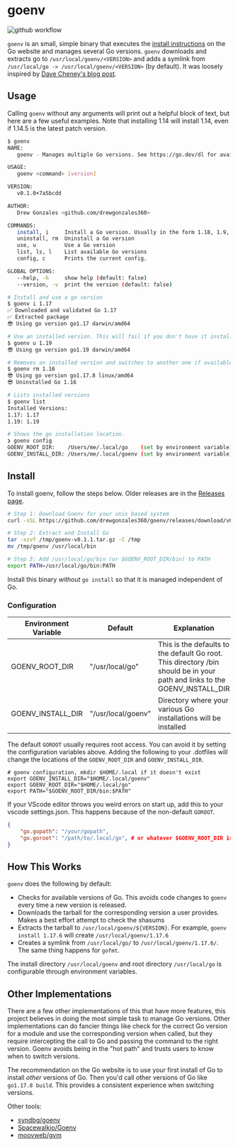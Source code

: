 # goenv

![github workflow](https://github.com/drewgonzales360/goenv/actions/workflows/github-actions.yml/badge.svg)

`goenv` is an small, simple binary that executes the [install instructions](https://go.dev/doc/install) on the Go website and manages several Go versions. `goenv` downloads and extracts go to `/usr/local/goenv/<VERSION>` and adds a symlink from `/usr/local/go -> /usr/local/goenv/<VERSION>` (by default). It was loosely inspired by [Dave Cheney's blog post](https://dave.cheney.net/2014/04/20/how-to-install-multiple-versions-of-go).

## Usage

Calling `goenv` without any arguments will print out a helpful block of text, but here are a few useful examples. Note that installing 1.14 will install 1.14, even if 1.14.5 is the latest patch version.

```bash
$ goenv
NAME:
   goenv - Manages multiple Go versions. See https://go.dev/dl for available versions.

USAGE:
   goenv <command> [version]

VERSION:
   v0.1.0+7a5bcdd

AUTHOR:
   Drew Gonzales <github.com/drewgonzales360>

COMMANDS:
   install, i     Install a Go version. Usually in the form 1.18, 1.9, 1.17.8.
   uninstall, rm  Uninstall a Go version
   use, u         Use a Go version
   list, ls, l    List available Go versions
   config, c      Prints the current config.

GLOBAL OPTIONS:
   --help, -h     show help (default: false)
   --version, -v  print the version (default: false)

# Install and use a go version
$ goenv i 1.17
✅ Downloaded and validated Go 1.17
✅ Extracted package
😎 Using go version go1.17 darwin/amd64

# Use an installed version. This will fail if you don't have it installed.
$ goenv u 1.19
😎 Using go version go1.19 darwin/amd64

# Removes an installed version and switches to another one if available
$ goenv rm 1.16
😎 Using go version go1.17.8 linux/amd64
😎 Uninstalled Go 1.16

# Lists installed versions
$ goenv list
Installed Versions:
1.17: 1.17
1.19: 1.19

# Shows the go installation location.
❯ goenv config
GOENV_ROOT_DIR:    /Users/me/.local/go    (set by environment variable)
GOENV_INSTALL_DIR: /Users/me/.local/goenv (set by environment variable)
```

## Install

To install goenv, follow the steps below. Older releases are in the [Releases page](https://github.com/drewgonzales360/goenv/releases).

```bash
# Step 1: Download Goenv for your unix based system
curl -sSL https://github.com/drewgonzales360/goenv/releases/download/v0.1.1/goenv-$(uname | tr '[:upper:]' '[:lower:]')-$(uname -m | sed 's/x86_64/amd64/')-v0.1.1.tar.gz -o /tmp/goenv-v0.1.1.tar.gz

# Step 2: Extract and Install Go
tar -xzvf /tmp/goenv-v0.1.1.tar.gz -C /tmp
mv /tmp/goenv /usr/local/bin

# Step 3: Add /usr/local/go/bin (or $GOENV_ROOT_DIR/bin) to PATH
export PATH=/usr/local/go/bin:PATH
```

Install this binary _without_ `go install` so that it is managed independent of Go.

### Configuration

| Environment Variable  | Default             | Explanation |
| -                     | -                   | - |
| GOENV_ROOT_DIR        | "/usr/local/go"     | This is the defaults to the default Go root. This directory /bin should be in your path and links to the GOENV_INSTALL_DIR |
| GOENV_INSTALL_DIR     | "/usr/local/goenv"  | Directory where your various Go installations will be installed |

The default `GOROOT` usually requires root access. You can avoid it by setting the configuration variables above. Adding the following to your .dotfiles will change the locations of the `GOENV_ROOT_DIR` and `GOENV_INSTALL_DIR`.

```shell
# goenv configuration, mkdir $HOME/.local if it doesn't exist
export GOENV_INSTALL_DIR="$HOME/.local/goenv"
export GOENV_ROOT_DIR="$HOME/.local/go"
export PATH="$GOENV_ROOT_DIR/bin:$PATH"
```

If your VScode editor throws you weird errors on start up, add this to your vscode settings.json. This happens because of the non-default `GOROOT`.
```json
{
    "go.gopath": "/your/gopath",
    "go.goroot": "/path/to/.local/go", # or whatever $GOENV_ROOT_DIR is set to
}
```

## How This Works

`goenv` does the following by default:
  - Checks for available versions of Go. This avoids code changes to `goenv` every time a new version is released.
  - Downloads the tarball for the corresponding version a user provides. Makes a best effort attempt to check the shasums
  - Extracts the tarball to `/usr/local/goenv/${VERSION}`. For example, `goenv install 1.17.6` will create `/usr/local/goenv/1.17.6`
  - Creates a symlink from `/usr/local/go/` to `/usr/local/goenv/1.17.6/`. The same thing happens for `gofmt`.

The install directory `/usr/local/goenv` and root directory `/usr/local/go` is configurable through environment variables.

## Other Implementations

There are a few other implementations of this that have more features, this project believes in doing the most simple task to manage Go versions. Other implementations can do fancier things like check for the correct Go version for a module and use the corresponding version when called, but they require intercepting the call to Go and passing the command to the right version. Goenv avoids being in the "hot path" and trusts users to know when to switch versions.

The recommendation on the Go website is to use your first install of Go to install _other_ versions of Go. Then you'd call other versions of Go like `go1.17.8 build`. This provides a consistent experience when switching versions.

Other tools:
- [syndbg/goenv](https://github.com/syndbg/goenv)
- [Spacewalkio/Goenv](https://github.com/Spacewalkio/Goenv)
- [moovweb/gvm](https://github.com/moovweb/gvm)

